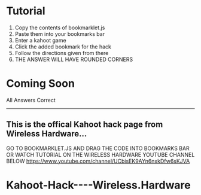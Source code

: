# Tutorial

1. Copy the contents of bookmarklet.js
2. Paste them into your bookmarks bar
3. Enter a kahoot game
4. Click the added bookmark for the hack
5. Follow the directions given from there
6. THE ANSWER WILL HAVE ROUNDED CORNERS

# Coming Soon
All Answers Correct


_____________________________________________________________________


## This is the offical Kahoot hack page from Wireless Hardware... 

GO TO BOOKMARKLET.JS AND DRAG THE CODE INTO BOOKMARKS BAR 
OR WATCH TUTORIAL ON THE WIRELESS HARDWARE YOUTUBE CHANNEL BELOW
[https://www.youtube.com/channel/UCbisEK9AYn6nxkDfw6sKJVA
](url)

# Kahoot-Hack----Wireless.Hardware
